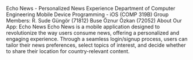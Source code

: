 Echo News - Personalized News Experience
Department of Computer Engineering
Mobile Device Programming - iOS (COMP 319B)
Group Members:
R. Sude Güngör (71812)
Buse Öznur Özkan (72052)
About Our App: Echo News
Echo News is a mobile application designed to revolutionize the way users consume news, offering a personalized and engaging experience. 
Through a seamless login/signup process, users can tailor their news preferences, 
select topics of interest, and decide whether to share their location for country-relevant content.
